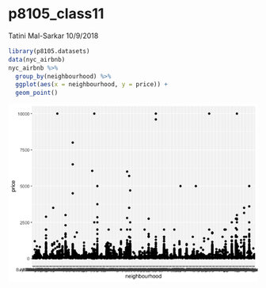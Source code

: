 p8105\_class11
================
Tatini Mal-Sarkar
10/9/2018

``` r
library(p8105.datasets)
data(nyc_airbnb) 
nyc_airbnb %>% 
  group_by(neighbourhood) %>% 
  ggplot(aes(x = neighbourhood, y = price)) +
  geom_point()
```

![](p8105_class11_files/figure-markdown_github/unnamed-chunk-1-1.png)
